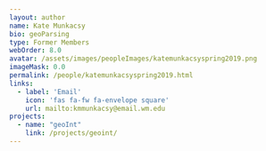 ```yaml
---
layout: author
name: Kate Munkacsy
bio: geoParsing
type: Former Members
webOrder: 8.0
avatar: /assets/images/peopleImages/katemunkacsyspring2019.png
imageMask: 0.0
permalink: /people/katemunkacsyspring2019.html 
links:
  - label: 'Email'
    icon: 'fas fa-fw fa-envelope square'
    url: mailto:kmmunkacsy@email.wm.edu
projects:
  - name: "geoInt"
    link: /projects/geoint/
---
```

